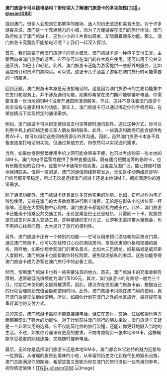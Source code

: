 **澳门旅游卡可以接电话吗？带你深入了解澳门旅游卡的多功能性[[TG💪+ @esim1088](https://t.me/s/esim1088)]**

提到澳门，很多人会想到它那繁华的赌场、迷人的历史遗迹和美食天堂。对于许多游客来说，澳门是一个充满魅力的小城，而为了方便游客在澳门的旅行体验，澳门政府推出了澳门旅游卡。这张小小的卡片看似简单，却隐藏着诸多功能。那么，澳门旅游卡究竟能不能接电话呢？让我们一起深入探讨。

首先，我们需要了解澳门旅游卡的基本概念。澳门旅游卡是一种电子支付工具，主要面向来澳门旅游的游客。它不仅可以在澳门的各大商户使用，还可以用于公共交通系统，如巴士和轻轨。此外，澳门旅游卡还能为游客提供一些额外的服务，比如酒店预订和景点门票购买。可以说，这张卡几乎涵盖了游客在澳门旅行时可能需要的一切服务。

回到正题，澳门旅游卡本身是无法接电话的。这是因为澳门旅游卡的主要功能集中在支付和服务上，并不涉及通讯功能。如果你希望在澳门期间能够接听电话，你需要准备一张当地的SIM卡或者开通国际漫游服务。不过，这并不意味着澳门旅游卡完全没有与通讯相关的功能。事实上，澳门旅游卡可以通过绑定你的手机号码，在某些情况下实现特定的通讯需求。

例如，澳门旅游卡可以绑定微信或支付宝等即时通讯软件。通过这种方式，你可以利用手机上的网络连接与家人朋友保持联系。此外，一些酒店和商场可能会提供免费Wi-Fi，你可以借助这些网络资源与外界沟通。因此，虽然澳门旅游卡本身不具备直接接打电话的功能，但通过其他方式，你依然可以实现通讯需求。

当然，如果你觉得频繁使用手机上网可能会带来不便，也可以考虑购买一张本地的SIM卡。澳门的电信运营商提供了多种套餐选择，既有适合短期游客的临时卡，也有长期使用的合约卡。这些SIM卡通常价格实惠，且覆盖范围广泛，能让你随时随地保持联系。值得一提的是，澳门的通信网络非常发达，无论是移动网络还是Wi-Fi信号都非常稳定，所以无论是选择澳门旅游卡还是本地SIM卡，都能满足你的通讯需求。

除了通讯功能外，澳门旅游卡还具备许多其他实用的功能。比如，它可以作为电子钱包使用，支持在澳门的大多数商家进行刷卡消费。无论是在街头小吃摊位买一杯咖啡，还是在大型购物中心购物，澳门旅游卡都能轻松完成支付。此外，澳门旅游卡还能用于搭乘公共交通工具。无论是乘坐巴士还是轻轨，只需刷一下卡，就能快速完成支付并进入交通工具。这种便捷的支付方式，让游客无需携带大量现金，也不用担心找零问题，大大提升了旅行的便利性。

另外，澳门旅游卡还有一个特别的功能——它可以用来预订酒店和购买景点门票。通过澳门旅游卡，你可以在线预订心仪的酒店房间，享受优惠的价格和便捷的服务。同样地，如果你想参观澳门的著名景点，比如大三巴牌坊、妈祖庙或是威尼斯人度假村，澳门旅游卡也能帮助你轻松购票，避免现场排队的麻烦。这些功能使得澳门旅游卡成为游客在澳门旅行中的必备工具。

然而，使用澳门旅游卡也有一些需要注意的地方。首先，澳门旅游卡的充值金额有限制，通常最低充值额度为澳门币100元。其次，澳门旅游卡的有效期一般为三个月，过期后未使用的余额将被清零。因此，建议你在使用澳门旅游卡前，根据自己的行程合理规划充值金额和使用时间。此外，澳门旅游卡只能在澳门境内使用，离开澳门后便无法继续使用。所以，如果你计划在澳门之外的地区旅行，最好提前准备好其他的支付方式。

总的来说，澳门旅游卡虽然不能直接接电话，但它在支付、交通、住宿和娱乐等方面都展现出了强大的功能性。对于计划前往澳门旅行的朋友来说，澳门旅游卡无疑是一个非常实用的选择。它不仅能简化你的旅行流程，还能让你更好地融入当地的生活。不过，如果你对通讯有更高的要求，不妨考虑购买一张本地SIM卡，这样既能享受稳定的网络连接，又能随时接听电话。

最后，无论你是选择澳门旅游卡还是本地SIM卡，澳门都会以它独特的魅力迎接每一位游客。从璀璨的夜景到美味的小吃，从丰富的历史文化到现代化的娱乐设施，澳门总能满足你的期待。希望这篇文章能为你在澳门的旅行提供一些有用的参考，祝你旅途愉快！[[TG💪+ @esim1088](https://t.me/s/esim1088) ![Image](https://i.postimg.cc/4NQfJmqS/Snipaste-2025-05-13-00-14-12.png)]